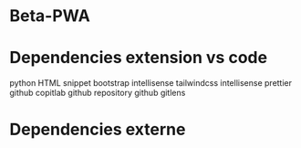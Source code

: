 # Beta-PWA
# Dependencies extension vs code
python
HTML snippet
bootstrap intellisense
tailwindcss intellisense
prettier
github copitlab
github repository
github gitlens

# Dependencies externe
